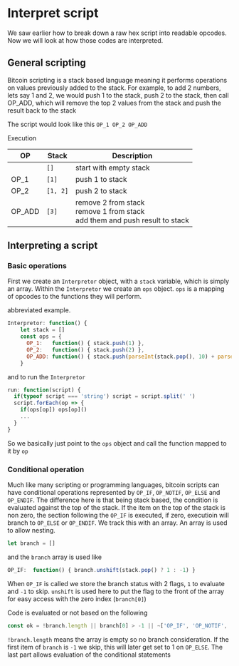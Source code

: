 # Interpret script

We saw earlier how to break down a raw hex script into readable opcodes.  Now we will look at how those codes are interpreted.

## General scripting

Bitcoin scripting is a stack based language meaning it performs operations on values previously added to the stack.  For example, to add 2 numbers, lets say 1 and 2, we would push 1 to the stack, push 2 to the stack, then call OP_ADD, which will remove the top 2 values from the stack and push the result back to the stack

The script would look like this `OP_1 OP_2 OP_ADD`

Execution

|OP|Stack|Description|
|--|-----|-----------|
||`[]`|start with empty stack|
|OP_1|`[1]`|push 1 to stack|
|OP_2|`[1, 2]`|push 2 to stack|
|OP_ADD|`[3]`|remove 2 from stack<br> remove 1 from stack<br> add them and push result to stack|

## Interpreting a script

### Basic operations

First we create an `Interpretor` object, with a `stack` variable, which is simply an array.  Within the `Interpretor` we create an `ops` object.  `ops` is a mapping of opcodes to the functions they will perform.

abbreviated example.

```javascript
Interpretor: function() {
    let stack = []
    const ops = {
      OP_1:   function() { stack.push(1) },
      OP_2:   function() { stack.push(2) },
      OP_ADD: function() { stack.push(parseInt(stack.pop(), 10) + parseInt(stack.pop(), 10)) },
    }
```

and to run the `Interpretor`

```javascript
run: function(script) {
  if(typeof script === 'string') script = script.split(' ')
  script.forEach(op => {
    if(ops[op]) ops[op]()
    ...
  }
}
```

So we basically just point to the `ops` object and call the function mapped to it by `op`

### Conditional operation

Much like many scripting or programming languages, bitcoin scripts can have conditional operations represented by `OP_IF`, `OP_NOTIF`, `OP_ELSE` and `OP_ENDIF`.  The difference here is that being stack based, the condition is evaluated against the top of the stack.  If the item on the top of the stack is non zero, the section following the `OP_IF` is executed, if zero, executioin will branch to `OP_ELSE` or `OP_ENDIF`.  We track this with an array.  An array is used to allow nesting.

```javascript
let branch = []
```

and the `branch` array is used like

```javascript
OP_IF:  function() { branch.unshift(stack.pop() ? 1 : -1) }
```

When `OP_IF` is called we store the branch status with 2 flags, `1` to evaluate and `-1` to skip.  `unshift` is used here to put the flag to the front of the array for easy access with the zero index (`branch[0]`)

Code is evaluated or not based on the following

```javascript
const ok = !branch.length || branch[0] > -1 || ~['OP_IF', 'OP_NOTIF', 'OP_ELSE', 'OP_ENDIF'].indexOf(op)
```

`!branch.length` means the array is empty so no branch consideration.  If the first item of `branch` is `-1` we skip, this will later get set to 1 on `OP_ELSE`.  The last part allows evaluation of the conditional statements